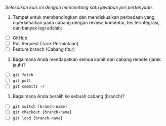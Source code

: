 *Selesaikan kuis ini dengan mencentang satu jawaban per pertanyaan.*

1. Tempat untuk membandingkan dan mendiskusikan perbedaan yang diperkenalkan pada cabang dengan review, komentar, tes terintegrasi, dan banyak lagi adalah:

- [ ] GitHub
- [ ] Pull Request (Tarik Permintaan)
- [ ] Feature branch (Cabang fitur)

1. Bagaimana Anda mendapatkan semua komit dari cabang remote (jarak jauh)?

- [ ] `git fetch`
- [ ] `git pull`
- [ ] `git commits -r`

1. Bagaimana Anda beralih ke sebuah cabang (branch)?

- [ ] `git switch [branch-name]`
- [ ] `git checkout [branch-name]`
- [ ] `git load [branch-name]`
